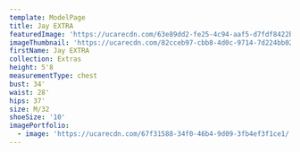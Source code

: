 ```yaml
---
template: ModelPage
title: Jay EXTRA
featuredImage: 'https://ucarecdn.com/63e89dd2-fe25-4c94-aaf5-d7fdf8422b96/'
imageThumbnail: 'https://ucarecdn.com/82cceb97-cbb8-4d0c-9714-7d224bb02f30/'
firstName: Jay EXTRA
collection: Extras
height: 5'8
measurementType: chest
bust: 34'
waist: 28'
hips: 37'
size: M/32
shoeSize: '10'
imagePortfolio:
  - image: 'https://ucarecdn.com/67f31588-34f0-46b4-9d09-3fb4ef3f1ce1/'
---
```



